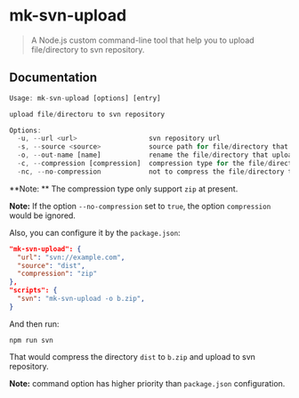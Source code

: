 # mk-svn-upload

> A Node.js custom command-line tool  that help you to upload file/directory to svn repository.

## Documentation

```javascript
Usage: mk-svn-upload [options] [entry]

upload file/directoru to svn repository

Options:
  -u, --url <url>                  svn repository url
  -s, --source <source>            source path for file/directory that uploaded to svn repository
  -o, --out-name [name]            rename the file/directory that uploaded to svn repository or not, empty means not to, necessary with compression
  -c, --compression [compression]  compression type for the file/directory that uploaded to svn repository, empty means not to
  -nc, --no-compression            not to compress the file/directory that uploaded to svn repository, default set to false
```

**Note: ** The compression type only support `zip` at present.

**Note:** If the option `--no-compression` set to `true`, the option `compression` would be ignored.

Also, you can configure it by the `package.json`:

```json
"mk-svn-upload": {
  "url": "svn://example.com",
  "source": "dist",
  "compression": "zip"
},
"scripts": {
  "svn": "mk-svn-upload -o b.zip",
}
```

And then run:

```shell
npm run svn
```

That would compress the directory `dist` to `b.zip` and upload to svn repository.

**Note:** command option has higher priority than `package.json` configuration.